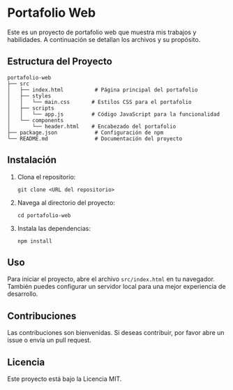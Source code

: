 # Portafolio Web

Este es un proyecto de portafolio web que muestra mis trabajos y habilidades. A continuación se detallan los archivos y su propósito.

## Estructura del Proyecto

```
portafolio-web
├── src
│   ├── index.html          # Página principal del portafolio
│   ├── styles
│   │   └── main.css       # Estilos CSS para el portafolio
│   ├── scripts
│   │   └── app.js         # Código JavaScript para la funcionalidad
│   └── components
│       └── header.html    # Encabezado del portafolio
├── package.json            # Configuración de npm
└── README.md               # Documentación del proyecto
```

## Instalación

1. Clona el repositorio:
   ```
   git clone <URL del repositorio>
   ```

2. Navega al directorio del proyecto:
   ```
   cd portafolio-web
   ```

3. Instala las dependencias:
   ```
   npm install
   ```

## Uso

Para iniciar el proyecto, abre el archivo `src/index.html` en tu navegador. También puedes configurar un servidor local para una mejor experiencia de desarrollo.

## Contribuciones

Las contribuciones son bienvenidas. Si deseas contribuir, por favor abre un issue o envía un pull request.

## Licencia

Este proyecto está bajo la Licencia MIT.
